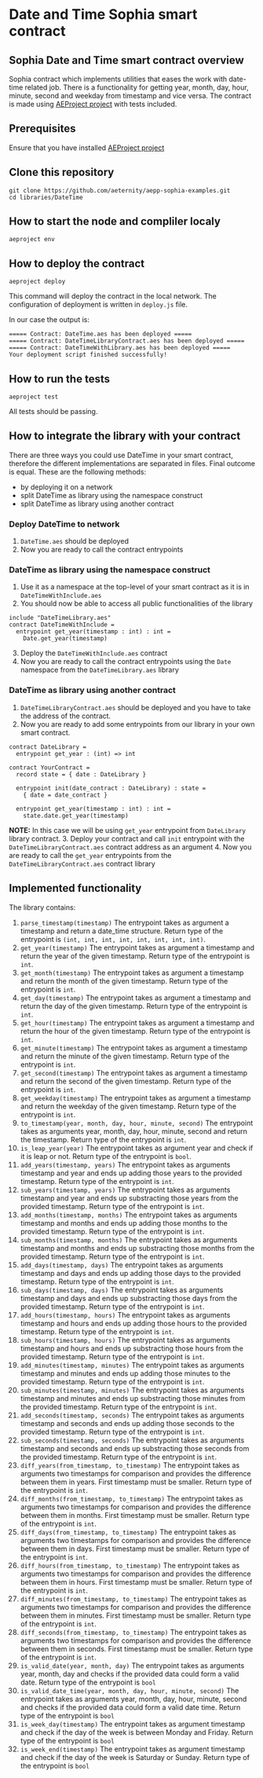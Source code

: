 # Date and Time Sophia smart contract

## Sophia Date and Time smart contract overview
Sophia contract which implements utilities that eases the work with date-time related job. There is a functionality for getting year, month, day, hour, minute, second and weekday from timestamp and vice versa. 
The contract is made using [AEProject project](https://github.com/aeternity/aepp-aeproject-js) with tests included.

## Prerequisites
Ensure that you have installed [AEProject project](https://github.com/aeternity/aepp-aeproject-js)

## Clone this repository
```
git clone https://github.com/aeternity/aepp-sophia-examples.git
cd libraries/DateTime
```

## How to start the node and compliler localy
`aeproject env`

## How to deploy the contract
`aeproject deploy`

This command will deploy the contract in the local network.
The configuration of deployment is written in `deploy.js` file.

In our case the output is:
```
===== Contract: DateTime.aes has been deployed =====
===== Contract: DateTimeLibraryContract.aes has been deployed =====
===== Contract: DateTimeWithLibrary.aes has been deployed =====
Your deployment script finished successfully!
```

## How to run the tests
`aeproject test`

All tests should be passing.

## How to integrate the library with your contract

There are three ways you could use DateTime in your smart contract, therefore the different implementations are separated in files. Final outcome is equal. These are the following methods:
  - by deploying it on a network
  - split DateTime as library using the namespace construct
  - split DateTime as library using another contract

### Deploy DateTime to network
1. `DateTime.aes` should be deployed
2. Now you are ready to call the contract entrypoints

### DateTime as library using the namespace construct
1. Use it as a namespace at the top-level of your smart contract as it is in `DateTimeWithInclude.aes`
2. You should now be able to access all public functionalities of the library
```
include "DateTimeLibrary.aes"
contract DateTimeWithInclude =
  entrypoint get_year(timestamp : int) : int = 
    Date.get_year(timestamp)
```
3. Deploy the `DateTimeWithInclude.aes` contract 
4. Now you are ready to call the contract entrypoints using the `Date` namespace from the `DateTimeLibrary.aes` library

### DateTime as library using another contract
1. `DateTimeLibraryContract.aes` should be deployed and you have to take the address of the contract.
2. Now you are ready to add some entrypoints from our library in your own smart contract.
```
contract DateLibrary =
  entrypoint get_year : (int) => int

contract YourContract =
  record state = { date : DateLibrary }

  entrypoint init(date_contract : DateLibrary) : state =
    { date = date_contract }
  
  entrypoint get_year(timestamp : int) : int = 
    state.date.get_year(timestamp)
```
**NOTE:** In this case we will be using `get_year` entrypoint from `DateLibrary` library contract.
3. Deploy your contract and call `init` entrypoint with the `DateTimeLibraryContract.aes` contract address as an argument
4. Now you are ready to call the `get_year` entrypoints from the `DateTimeLibraryContract.aes` contract library

## Implemented functionality
The library contains:
1. `parse_timestamp(timestamp)`
The entrypoint takes as argument a timestamp and return a date_time structure. Return type of the entrypoint is `(int, int, int, int, int, int, int, int)`.
2. `get_year(timestamp)`
The entrypoint takes as argument a timestamp and return the year of the given timestamp. Return type of the entrypoint is `int`.
3. `get_month(timestamp)`
The entrypoint takes as argument a timestamp and return the month of the given timestamp. Return type of the entrypoint is `int`.
4. `get_day(timestamp)`
The entrypoint takes as argument a timestamp and return the day of the given timestamp. Return type of the entrypoint is `int`.
5. `get_hour(timestamp)`
The entrypoint takes as argument a timestamp and return the hour of the given timestamp. Return type of the entrypoint is `int`.
6. `get_minute(timestamp)`
The entrypoint takes as argument a timestamp and return the minute of the given timestamp. Return type of the entrypoint is `int`.
7. `get_second(timestamp)`
The entrypoint takes as argument a timestamp and return the second of the given timestamp. Return type of the entrypoint is `int`.
8. `get_weekday(timestamp)`
The entrypoint takes as argument a timestamp and return the weekday of the given timestamp. Return type of the entrypoint is `int`.
9. `to_timestamp(year, month, day, hour, minute, second)`
The entrypoint takes as arguments year, month, day, hour, minute, second and return the timestamp. Return type of the entrypoint is `int`.
10. `is_leap_year(year)`
The entrypoint takes as argument year and check if it is leap or not. Return type of the entrypoint is `bool`.
11. `add_years(timestamp, years)`
The entrypoint takes as arguments timestamp and year and ends up adding those years to the provided timestamp. Return type of the entrypoint is `int`.
12. `sub_years(timestamp, years)`
The entrypoint takes as arguments timestamp and year and ends up substracting those years from the provided timestamp. Return type of the entrypoint is `int`.
13. `add_months(timestamp, months)`
The entrypoint takes as arguments timestamp and months and ends up adding those months to the provided timestamp. Return type of the entrypoint is `int`.
14. `sub_months(timestamp, months)`
The entrypoint takes as arguments timestamp and months and ends up substracting those months from the provided timestamp. Return type of the entrypoint is `int`.
15. `add_days(timestamp, days)`
The entrypoint takes as arguments timestamp and days and ends up adding those days to the provided timestamp. Return type of the entrypoint is `int`.
16. `sub_days(timestamp, days)`
The entrypoint takes as arguments timestamp and days and ends up substracting those days from the provided timestamp. Return type of the entrypoint is `int`.
17. `add_hours(timestamp, hours)`
The entrypoint takes as arguments timestamp and hours and ends up adding those hours to the provided timestamp. Return type of the entrypoint is `int`.
18. `sub_hours(timestamp, hours)`
The entrypoint takes as arguments timestamp and hours and ends up substracting those hours from the provided timestamp. Return type of the entrypoint is `int`.
19. `add_minutes(timestamp, minutes)`
The entrypoint takes as arguments timestamp and minutes and ends up adding those minutes to the provided timestamp. Return type of the entrypoint is `int`.
20. `sub_minutes(timestamp, minutes)`
The entrypoint takes as arguments timestamp and minutes and ends up substracting those minutes from the provided timestamp. Return type of the entrypoint is `int`.
21. `add_seconds(timestamp, seconds)`
The entrypoint takes as arguments timestamp and seconds and ends up adding those seconds to the provided timestamp. Return type of the entrypoint is `int`.
22. `sub_seconds(timestamp, seconds)`
The entrypoint takes as arguments timestamp and seconds and ends up substracting those seconds from the provided timestamp. Return type of the entrypoint is `int`.
23. `diff_years(from_timestamp, to_timestamp)`
The entrypoint takes as arguments two timestamps for comparison and provides the difference between them in years. First timestamp must be smaller. Return type of the entrypoint is `int`.
24. `diff_months(from_timestamp, to_timestamp)`
The entrypoint takes as arguments two timestamps for comparison and provides the difference between them in months. First timestamp must be smaller. Return type of the entrypoint is `int`.
25. `diff_days(from_timestamp, to_timestamp)`
The entrypoint takes as arguments two timestamps for comparison and provides the difference between them in days. First timestamp must be smaller. Return type of the entrypoint is `int`.
26. `diff_hours(from_timestamp, to_timestamp)`
The entrypoint takes as arguments two timestamps for comparison and provides the difference between them in hours. First timestamp must be smaller. Return type of the entrypoint is `int`.
27. `diff_minutes(from_timestamp, to_timestamp)`
The entrypoint takes as arguments two timestamps for comparison and provides the difference between them in minutes. First timestamp must be smaller. Return type of the entrypoint is `int`.
28. `diff_seconds(from_timestamp, to_timestamp)`
The entrypoint takes as arguments two timestamps for comparison and provides the difference between them in seconds. First timestamp must be smaller. Return type of the entrypoint is `int`.
29. `is_valid_date(year, month, day)`
The entrypoint takes as arguments year, month, day and checks if the provided data could form a valid date. Return type of the entrypoint is `bool`
30. `is_valid_date_time(year, month, day, hour, minute, second)`
The entrypoint takes as arguments year, month, day, hour, minute, second and checks if the provided data could form a valid date time. Return type of the entrypoint is `bool`
31. `is_week_day(timestamp)`
The entrypoint takes as argument timestamp and check if the day of the week is between Monday and Friday. Return type of the entrypoint is `bool`
32. `is_week_end(timestamp)`
The entrypoint takes as argument timestamp and check if the day of the week is Saturday or Sunday. Return type of the entrypoint is `bool`